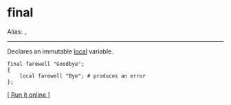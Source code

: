 # final

Alias: `,`

---

Declares an immutable [local](local) variable.

    final farewell "Goodbye";
    {
        local farewell "Bye"; # produces an error
    };

[[ Run it online ]](https://utopia.sh/?code=final+farewell+%22Goodbye%22%3B%0D%0A%7B%0D%0A++++local+farewell+%22Bye%22%3B+%23+produces+an+error%0D%0A%7D%3B)
